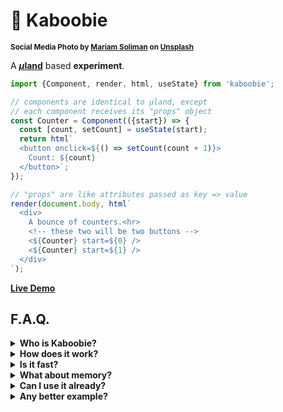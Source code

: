 # 🐪 Kaboobie

<sup>**Social Media Photo by [Mariam Soliman](https://unsplash.com/@mariamsoliman) on [Unsplash](https://unsplash.com/)**</sup>


A **[<em>µ</em>land](https://github.com/WebReflection/uland#readme)** based **experiment**.


```js
import {Component, render, html, useState} from 'kaboobie';

// components are identical to µland, except
// each component receives its "props" object
const Counter = Component(({start}) => {
  const [count, setCount] = useState(start);
  return html`
  <button onclick=${() => setCount(count + 1)}>
    Count: ${count}
  </button>`;
});

// "props" are like attributes passed as key => value
render(document.body, html`
  <div>
    A bounce of counters.<hr>
    <!-- these two will be two buttons -->
    <${Counter} start=${0} />
    <${Counter} start=${1} />
  </div>
`);
```

**[Live Demo](https://webreflection.github.io/kaboobie/test/)**

## F.A.Q.

<details>
  <summary><strong>Who is Kaboobie?</strong></summary>
  <div>

It's [Shazzan](https://en.wikipedia.org/wiki/Shazzan)'s flying camel, and *Shazzan* is a cartoon I've watched when I was a kid.

Magic, illusions, and a flying camel, summarize pretty well the idea behind this project:

  * the template literal you write is *not* the template literal *µland* parses
  * if *µland* is "*a unicorn*" in terms of easiness, features, and lightness, a flying camel is the closest unicorn's friend I could think about
  * finding an *npm* name that's not already taken is hard, but "*fortunately*" I'm old enough to know magic creatures younger developers might have never heard about

  </div>
</details>

<details>
  <summary><strong>How does it work?</strong></summary>
  <div>

The concept is a mix of re-mapped templates literals and related values through placeholder *DOM* elements handled by a *MutationObserver* that gets upgraded in a similar way *Custom Elements* do, each time one new component lands on the page, and without needing *Custom Elements* at all.

Basically, the following template literal tag:

```js
html`
  <${Component} test=${{data: 123}} value=${456}>
    <${A} any=${'thing'} />
    <${B}> Hello </>
  </>
`;
```

Would represent the following template literal and values as arguments:

```js
html(
  [
    "<", " test=", " value=", ">\n    <",
    " any=", " />\n    <",
    "> Hello </>\n  </>"
  ],
  Component,
  {data: 123},
  456,
  A,
  B
)
```

What *Kaboobie* does, is re-map once both template and values to become the following:

```js
html`
  <kaboobie style="display:none"
            .$=${Component} ._=${{test: {data: 123}, value: 456}}>
    <kaboobie style="display:none" .$=${A} ._=${{any: 'thing'}} />
    <kaboobie style="display:none" .$=${B} ._=${{}}> Hello </kaboobie>
  </kaboobie>
`;
```

The *MutationObserver* at this point looks only for `<kaboobie>` nodes, and replaces these with a *µland* component through the `render(...)` utility.

```js
const fragment = document.createDocumentFragment();
render(fragment, kaboobie.$(kaboobie._));
```

Props are also defined as *setter*, so that whenever an outer component gets rendered again, setting `kaboobie._ = props` would re-trigger a render update, as the outer component would still believe it has *kaboobie* nodes within its content, making the concept an illusion for the underlying [µhtml](https://github.com/WebReflection/uhtml#readme) parser.

That's it: a template/values manipulation to trick *µhtml* parser while serving *µland* components, updated each time through hooks and `render(...)`.

  </div>
</details>

<details>
  <summary><strong>Is it fast?</strong></summary>
  <div>

*Kaboobie* can't be faster than *µland* due extra one-off template parsing, followed by *values* updates to recreate *props* each time, and it's surely not faster than *µhtml*.

However, since *µhtml* is probably [the fastest library of its kind](https://rawgit.com/krausest/js-framework-benchmark/master/webdriver-ts-results/table.html), *Kaboobie* should be fast enough for medium to complex hooks based applications.

That being said, for now I'm playing around to make it work so performance might be even better in the future, but so far I couldn't measure any relevant bottleneck.

  </div>
</details>

<details>
  <summary><strong>What about memory?</strong></summary>
  <div>

Magic has a cost, and in *Kaboobie* case, each component inevitably needs to retain its own placeholder and a unique document fragment reference to work as expected.

While the *fragment* could probably be avoided somehow, outer rendered components still need to update their `<kaboobie>` nodes to signal, and pass along, new possible `props` for each nested component.

In few words, components cost whatever *µland* costs, or any hook based library as there's a lot of *GC* going on there, plus a disconnected unknown *kaboobie* node and a fragment per each component.

Have these ever been a real issue? I don't think so, but if you consider that no Virtual DOM is used, I think memory consumption is at par, if not lower, than most competitors.

  </div>
</details>


<details>
  <summary><strong>Can I use it already?</strong></summary>
  <div>

Please do, but be aware this is currently an **experiment**, so while I don't think its most basic features will ever change, and so far these work more or less as expected, it's not been used in production like [my libraries alternatives](https://gist.github.com/WebReflection/761052d6dae7c8207d2fcba7cdede295) do.

  </div>
</details>

<details>
  <summary><strong>Any better example?</strong></summary>
  <div>

For other basic examples, check the [test folder](./test), which is also published live.

As I'll likely keep playing around with this idea, more examples will come, but if you have some cool demo around this library, please do let me know (file an issue, [contact me on twitter](https://twitter.com/WebReflection), any other mean) and I'll list it in this README, thank you ♥

  </div>
</details>
